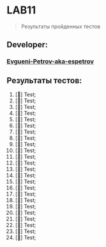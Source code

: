 # LAB11
> Результаты пройденных тестов
## Developer:
### [Evgueni-Petrov-aka-espetrov](https://github.com/Evgueni-Petrov-aka-espetrov)
## Результаты тестов:
1. [&#x1F534;] Test;
2. [&#x1F534;] Test;
3. [&#x1F534;] Test;
4. [&#x1F534;] Test;
5. [&#x1F534;] Test;
6. [&#x1F534;] Test;
7. [&#x1F534;] Test;
8. [&#x1F534;] Test;
9. [&#x1F534;] Test;
10. [&#x1F534;] Test;
11. [&#x1F534;] Test;
12. [&#x1F534;] Test;
13. [&#x1F534;] Test;
14. [&#x1F534;] Test;
15. [&#x1F534;] Test;
16. [&#x1F534;] Test;
17. [&#x1F534;] Test;
18. [&#x1F534;] Test;
19. [&#x1F534;] Test;
20. [&#x1F534;] Test;
21. [&#x1F534;] Test;
22. [&#x1F534;] Test;
23. [&#x1F534;] Test;
24. [&#x1F534;] Test;
